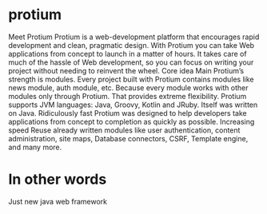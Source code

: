 # protium
Meet Protium Protium is a web-development platform that encourages 
rapid development and clean, pragmatic design. With Protium you can 
take Web applications from concept to launch in a matter of hours. 
It takes care of much of the hassle of Web development, so you can focus on 
writing your project without needing to reinvent the wheel. 
Core idea Main Protium’s strength is modules. Every project built with Protium contains modules 
like news module, auth module, etc. Because every module works with other modules only through Protium. 
That provides extreme flexibility. Protium supports JVM languages: Java, Groovy, Kotlin and JRuby. 
Itself was written on Java. Ridiculously fast Protium was designed to help developers 
take applications from concept to completion as quickly as possible. Increasing speed Reuse 
already written modules like user authentication, content administration, site maps, 
Database connectors, CSRF, Template engine, and many more.
# In other words
Just new java web framework
